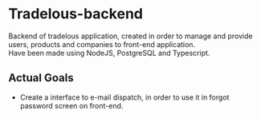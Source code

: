 # Tradelous-backend
Backend of tradelous application, created in order to manage and provide users, products and companies to front-end application.<br/>
Have been made using NodeJS, PostgreSQL and Typescript.

## Actual Goals
- Create a interface to e-mail dispatch, in order to use it in forgot password screen on front-end.

